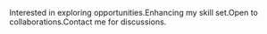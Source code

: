 Interested in exploring opportunities.Enhancing my skill set.Open to collaborations.Contact me for discussions.